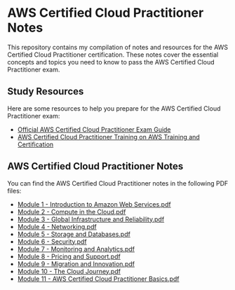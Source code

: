 # AWS Certified Cloud Practitioner Notes

This repository contains my compilation of  notes and resources for the AWS Certified Cloud Practitioner certification. These notes cover the essential concepts and topics you need to know to pass the AWS Certified Cloud Practitioner exam.

## Study Resources

Here are some resources to help you prepare for the AWS Certified Cloud Practitioner exam:

- [Official AWS Certified Cloud Practitioner Exam Guide](https://aws.amazon.com/certifications/certified-cloud-practitioner/)
- [AWS Certified Cloud Practitioner Training on AWS Training and Certification](https://www.aws.training/Details/Curriculum?id=20685)

## AWS Certified Cloud Practitioner Notes

You can find the AWS Certified Cloud Practitioner notes in the following PDF files:

- [Module 1 - Introduction to Amazon Web Services.pdf](Module%201%20-%20Introduction%20to%20Amazon%20Web%20Services%20.pdf)
- [Module 2 - Compute in the Cloud.pdf](Module%202%20-%20Compute%20in%20the%20Cloud.pdf)
- [Module 3 - Global Infrastructure and Reliability.pdf](Module%203%20-%20Global%20Infrastructure%20and%20Reliability.pdf)
- [Module 4 - Networking.pdf](Module%204%20-%20Networking.pdf)
- [Module 5 - Storage and Databases.pdf](Module%205%20-%20Storage%20and%20Databases.pdf)
- [Module 6 - Security.pdf](Module%206%20-%20Security.pdf)
- [Module 7 - Monitoring and Analytics.pdf](Module%207%20-%20Monitoring%20and%20Analytics.pdf)
- [Module 8 - Pricing and Support.pdf](Module%208%20-%20Pricing%20and%20Support.pdf)
- [Module 9 - Migration and Innovation.pdf](Module%209%20-%20Migration%20and%20Innovation.pdf)
- [Module 10 - The Cloud Journey.pdf](Module%2010%20-%20The%20Cloud%20Journey.pdf)
- [Module 11 - AWS Certified Cloud Practitioner Basics.pdf](Module%2011%20-%20AWS%20Certified%20Cloud%20Practitioner%20Basics.pdf)

